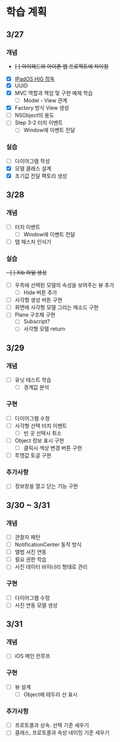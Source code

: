 # 학습 계획

## 3/27

### 개념
- ~~[ ] 아이패드와 아이폰 앱 프로젝트에 차이점~~
- [x] [IPadOS HIG 정독](https://developer.apple.com/design/human-interface-guidelines/platforms/designing-for-ipados)
- [x] UUID
- [x] MVC 역할과 책임 및 구현 예제 학습
    - [ ] Model - View 관계
- [x] Factory 방식 View 생성
- [ ] NSObject의 용도
- [ ] Step 3-2 터치 이벤트
     - [ ] Window에 이벤트 전달

### 실습
- [ ] 다이어그램 작성
- [x] 모델 클래스 설계
- [x] 초기값 전달 팩토리 생성

## 3/28
### 개념
- [ ] 터치 이벤트
     - [ ] Window에 이벤트 전달
- [ ] 탭 재스처 인식기

### 실습
~~- [ ] Xib 파일 생성~~
- [ ] 우측에 선택된 모델의 속성을 보여주는 뷰 추가
    - [ ] Hide 버튼 추가
- [ ] 사각형 생성 버튼 구현
- [ ] 화면에 사각형 모델 그리는 메소드 구현
- [ ] Plane 구조체 구현
    - [ ] Subscript?
    - [ ] 사각형 모델 return

## 3/29
### 개념
- [ ] 유닛 테스트 학습
    - [ ] 경계값 분석

### 구현
- [ ] 다이어그램 수정
- [ ] 사각형 선택 터치 이벤트
    - [ ] 빈 곳 선택시 취소
- [ ] Object 정보 표시 구현 
    - [ ] 클릭시 색상 변경 버튼 구현
 - [ ] 투명값 토글 구현

 ### 추가사항
 - [ ] 정보창을 열고 닫는 기능 구현

 ## 3/30 ~ 3/31
 ### 개념
- [ ] 관찰자 패턴
- [ ] NotificationCenter 동작 방식
- [ ] 앨범 사진 연동
- [ ] 필요 권한 학습
- [ ] 사진 데이터 바이너리 형태로 관리

### 구현
- [ ] 다이어그램 수정
- [ ] 사진 연동 모델 생성

## 3/31
### 개념
- [ ] iOS 메인 런루프

### 구현
- [ ] 뷰 설계
    - [ ] Object에 테두리 선 표시

### 추가사항
- [ ] 프로토콜과 상속. 선택 기준 세우기
- [ ] 클래스, 프로토콜과 속성 네이밍 기준 세우기
